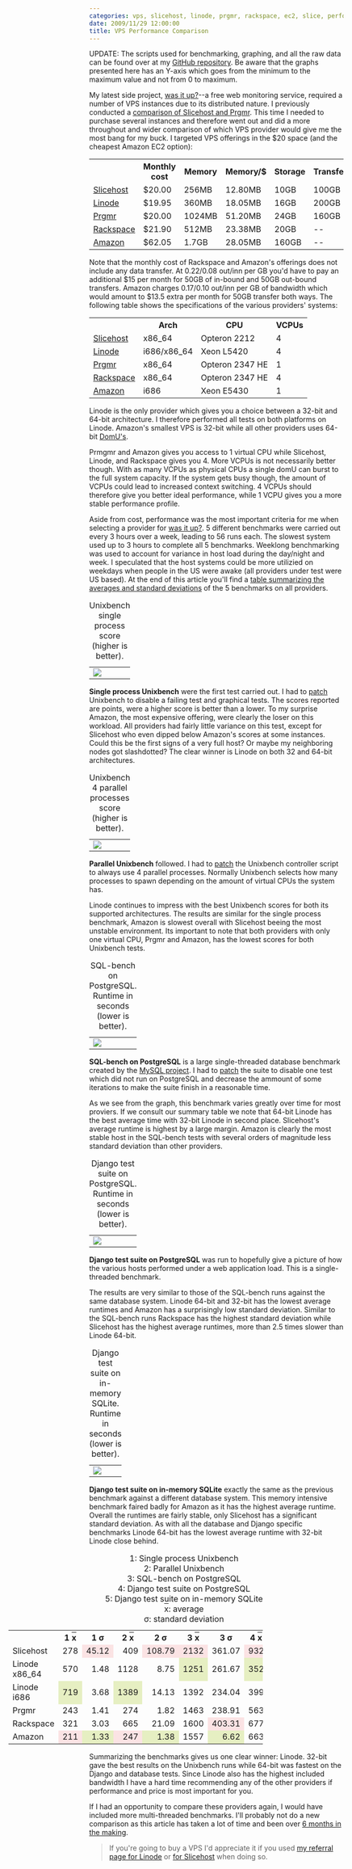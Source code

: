 ```yaml
---
categories: vps, slicehost, linode, prgmr, rackspace, ec2, slice, performance, django, postgresql, sqlite, sqlbench, unixbench
date: 2009/11/29 12:00:00
title: VPS Performance Comparison
---
```


UPDATE: The scripts used for benchmarking, graphing, and all the raw data
can be found over at my [GitHub repository][githubrepo]. Be aware that the
graphs presented here has an Y-axis which goes from the minimum to the maximum
value and not from 0 to maximum.

My latest side project, [was it up?][]--a free web monitoring service, required a
number of VPS instances due to its distributed nature. I previously conducted
a [comparison of Slicehost and Prgmr][previous]. This time I needed to purchase
several instances and therefore went out and did a more throughout and wider
comparison of which VPS provider would give me the most bang for my buck.
I targeted VPS offerings in the $20 space (and the cheapest Amazon EC2 option):

<table>
  <tr>
    <th>&nbsp;</th>
    <th>Monthly cost</th>
    <th>Memory</th>
    <th>Memory/$</th>
    <th>Storage</th>
    <th>Transfer</th>
  </tr>
  
  <tr>
    <td><a href="http://slicehost.com">Slicehost</a></td>
    <td>$20.00</td>
    <td>256MB</td>
    <td>12.80MB</td>
    <td>10GB</td>
    <td>100GB</td>
  </tr>

  <tr>
    <td><a href="http://linode.com">Linode</a></td>
    <td>$19.95</td>
    <td>360MB</td>
    <td>18.05MB</td>
    <td>16GB</td>
    <td>200GB</td>
  </tr>

  <tr>
    <td><a href="http://prgmr.com">Prgmr</a></td>
    <td>$20.00</td>
    <td>1024MB</td>
    <td>51.20MB</td>
    <td>24GB</td>
    <td>160GB</td>
  </tr>

  <tr>
    <td><a href="http://www.rackspacecloud.com">Rackspace</a></td>
    <td>$21.90</td>
    <td>512MB</td>
    <td>23.38MB</td>
    <td>20GB</td>
    <td>--</td>
  </tr>

  <tr>
    <td><a href="http://aws.amazon.com/ec2/">Amazon</a></td>
    <td>$62.05</td>
    <td>1.7GB</td>
    <td>28.05MB</td>
    <td>160GB</td>
    <td>--</td>
  </tr>

</table>

Note that the monthly cost of Rackspace and Amazon's offerings does not
include any data transfer.
At $0.22/$0.08 out/inn per GB you'd have to pay an additional $15
per month for 50GB of in-bound and 50GB out-bound transfers. Amazon charges
$0.17/$0.10 out/inn per GB of bandwidth which would amount to $13.5 extra
per month for 50GB transfer both ways.
The following table
shows the specifications of the various providers' systems:

<table>
  <tr>
    <th>&nbsp;</th>
    <th>Arch</th>
    <th>CPU</th>
    <th>VCPUs</th>
  </tr>
  
  <tr>
    <td><a href="http://slicehost.com">Slicehost</a></td>
    <td>x86_64</td>
    <td>Opteron 2212</td>
    <td>4</td>
  </tr>

  <tr>
    <td><a href="http://linode.com">Linode</a></td>
    <td>i686/x86_64</td>
    <td>Xeon L5420</td>
    <td>4</td>
  </tr>

  <tr>
    <td><a href="http://prgmr.com">Prgmr</a></td>
    <td>x86_64</td>
    <td>Opteron 2347 HE</td>
    <td>1</td>
  </tr>

  <tr>
    <td><a href="http://www.rackspacecloud.com">Rackspace</a></td>
    <td>x86_64</td>
    <td>Opteron 2347 HE</td>
    <td>4</td>
  </tr>

  <tr>
    <td><a href="http://aws.amazon.com/ec2/">Amazon</a></td>
    <td>i686</td>
    <td>Xeon E5430</td>
    <td>1</td>
  </tr>

</table>

Linode is the only provider which gives you a choice between a
32-bit and 64-bit architecture. I therefore performed all
tests on both platforms on Linode. Amazon's smallest VPS is
32-bit while all other providers uses 64-bit [DomU's][domu].

Prmgmr and Amazon gives you access to 1 virtual CPU while
Slicehost, Linode, and Rackspace gives you 4. More VCPUs is
not necessarily better though. With as many VCPUs as physical
CPUs a single domU can burst to the full system capacity. If
the system gets busy though, the amount of VCPUs could lead
to increased context switching. 4 VCPUs should therefore give
you better ideal performance, while 1 VCPU gives you a more
stable performance profile.

Aside from cost, performance was the most important criteria
for me when selecting a provider for [was it up?][].
5 different benchmarks were carried out every 3 hours over a week, leading
to 56 runs each. The slowest system used up to 3 hours to complete all 5
benchmarks. Weeklong benchmarking was used to account for variance in
host load during the day/night and week. I speculated that the
host systems could be more utilizied on weekdays when people in the US
were awake (all providers under test were US based).
At the end of this article you'll find a [table summarizing the averages
and standard deviations][summarytable] of the 5 benchmarks on all providers.


<table class="hanging">
  <caption>Unixbench single process score (higher is better).</caption>
  <tr>
    <td>
      <img src="http://chart.apis.google.com/chart?chxt=x,y&amp;chd=e:MUMMLbLKMPMQMvMWMuMYMIA5BkBHBsBgBUBtBXCAOWOROPNpOFOMOaNUOAN4F3G4GnGeGyE5EIEwAAPaP7PkPhPAPWPsPbPfPUPxPZPDPeQHP4QB,GnGrGEGNGUGxGqGsGmGfGtGwGyGtGuGuGoGtGxGRGhGIGXGdGiGkGnGeGiGkGnGxGpGhGeGkGfGTGkGSGjGiGqGhGRGoGiGiGhGqGkGkGiGaGrGN,tjt8tRtytqt2tstvtmtutvt0tytttwt8tMtytutrtstotktXtrtltetmtdtbtOtStotZtctYtjtftctdtgtethtRtltotltatbtbtltltrtStWtY,.1.t.f.Z.H.H.T.j.0-e.I--.X.j.P.Q.g.d.F-7.g.m.l.h.N.u-z-7.Z.A.e.w.T-w.o.U.3.s.E...F.M.l.W9Z-9.e.k.y-8.O-d-r-7-h.I,C4DFC4C7DLC4CsDCC7CuCzC0CuC4CxCyClCoCxCtCgC7CoCmCgChClCrCzCxC0CrCuC9CyCxCkCpCmCvCoCjCkCxClCWCbCsCoCgCpCsCuCnCyC4,PrPyPyQBPtPrPjPbPyP3PmP7PvPdP0PxPqPqPoPhPlPtP8QbQgQBQbPyPiRNPpQQPvQLP0PqQFPtQDP2QMQGP7P9QBP-P7QIPHPxOwPQPdPgQLP1&amp;chco=edc240,afd8f8,cb4b4b,4da74d,f8afe8,4066ed&amp;chs=500x300&amp;cht=lc&amp;chxl=0:|Fri|Sun|Mon|Wed|Thu|Fri|1:|188|295|402|509|616|723&amp;chls=2.5,1.0,0.0|2.5,1.0,0.0|2.5,1.0,0.0&amp;chdl=Slicehost|Prgmr|Linode+x86_64|Linode+i686|Amazon|Rackspace&amp;chdlp=b">
    </td>
  </tr>
</table>

**Single process Unixbench** were the first test carried out.
I had to [patch][unixbenchpatch] Unixbench to disable a failing
test and graphical tests. The scores
reported are points, were a higher score is better than a lower. To my
surprise Amazon, the most expensive offering, were clearly the loser
on this workload. All providers had fairly little variance on this test,
except for Slicehost who even dipped below Amazon's scores at some instances.
Could this be the first signs of a very full host? Or maybe my neighboring
nodes got slashdotted? The clear winner is Linode on both 32 and 64-bit
architectures.

<table class="hanging">
  <caption>Unixbench 4 parallel processes score (higher is better).</caption>
  <tr>
    <td>
      <img src="http://chart.apis.google.com/chart?chxt=x,y&amp;chd=e:InI7ITI3ImJQJCI1JIIxI0A7BeBABvAABbA0BiGNMoMcMhMmMTMUMsMLMLItENEMEADwESD-BLIeMwRBQ1QuQgQUQjRAQpQvQuQmQtQiQ1RmRBRU,DEDFC1DJC.DHDIDDDFC-DJDIDIDIDHDFDDDDDECqDEC7C8C-DBDDDFC.DDDDDEDDDCDEDCDCDDDFDDC-DBDCDGDFC5DGDEDFDJDHDGDEDDDcDFDA,vNvrv-wLwqvavywGwsvWvtvovRvqwzwjvgvqwavpvxv2v7u4vOvdurvivzvpvOvOvTvUvJvVv1v2vYvIvavivMvnu7v3vfv7vswNvkvAvbvvuxvh,-X7m82-g9B898p8-8z9Z8S9-9O7w..-O9o9W9z769I8W9Y9i9H858r9x9g9W9v8s8z969s9z929M9s9U9P9R9F8n-N8m898b9j8a9M8p95878U-A,ByB0BtBuBxBrBvBtBrBsBoBsBsBnBoBrBmBpBnBnBmBlBkBnBfBgBmBdBmBtBnBlBlBqBkBnBmBoBqBmBnBiBoBiBpBiBrBhBiBnBnBmBiBiBmBm,YFYWYYYaYTYRX2X0YSYRYUYSYWX8YLYWYVYTYJYBYSYKXpXmYSYYYSYFXbXaX6XNXOXWXoXXXyXJW8XOXVW9WXWLXYXGXVXKUSURT.UgU6XMXNW9&amp;chco=edc240,afd8f8,cb4b4b,4da74d,f8afe8,4066ed&amp;chs=500x300&amp;cht=lc&amp;chxl=0:|Fri|Sun|Mon|Wed|Thu|Fri|1:|215|460|705|950|1195|1440&amp;chls=2.5,1.0,0.0|2.5,1.0,0.0|2.5,1.0,0.0&amp;chdl=Slicehost|Prgmr|Linode+x86_64|Linode+i686|Amazon|Rackspace&amp;chdlp=b">
    </td>
  </tr>
</table>

**Parallel Unixbench** followed. I had to [patch][unixbenchpatch] the
Unixbench controller script to always use 4 parallel processes. Normally
Unixbench selects how many processes to spawn depending on the amount of
virtual CPUs the system has.

Linode continues to impress with the best Unixbench scores for both its
supported architectures. The results are similar for the single process
benchmark, Amazon is slowest overall with Slicehost beeing the most
unstable environment. Its important to note that both providers with
only one virtual CPU, Prgmr and Amazon, has the lowest scores for both
Unixbench tests.

<table class="hanging">
  <caption>SQL-bench on PostgreSQL. Runtime in seconds (lower is better).</caption>
  <tr>
    <td>
      <img src="http://chart.apis.google.com/chart?chxt=x,y&amp;chd=e:XwbUZeZ7bUxBZiZYWFYUbkl5vc1MqYqBrSpxqquOpxaDYsW.YHZmZFaFXWXsjzfxe3hegUkipo...1T7ZmYRV5dJVoUVVBXDWNUoU.ZcS0P3VcVN,JcHZe5HgIFF8E6FNJRIsFRFDEXFoGLFPGiHPIgRNHPuaJ.KcIZFmIDJHFbF0FiivHqHXHwH4HDKRK4QHLeHVKoJiQBKeITNeNPKXHDI6IBMeLiNg,A8BPANATA0ALB4BsCPAuAPBuARAAAVAgDPAdBFAyAsA0A8FiCRGPK0G0EZCB7EEHCuBqEdBuB2BuCFCRBuD2DiEFMcBoCJDJCiHBFPB.BbGmKiEN,EiHwF8HVHHFJEXERE.IeFdQaFkF4EuEdGeE4LROLE0FuFPKTE0FiGPFyFbIBFsFkG6FqGLHRF6IgFqFRgPF6Toj7lvFPFgE6FZFPE2FqD6FPGmEi,NTM2NBMuNFNHNZNgM.NaNJM.NHNJNZNLM9NPM9NHNZM9NJNXNVNTNTM.NPNJM9MmNTM.NBMuM9NBNBNXNFMyM.M7M9NDM5M7NLM5M7NDMkM.NNNH,GiJHI7HNGmJoG4JTJyG9HyGwJeIJJXHDHRINJFKJJJG82a67v9J4ILJmJiK2J7SuunH.NVJwMFT5IbKPJVJTLVfiMaK9L9LoLqM.OcRBbuO5rDJN&amp;chco=edc240,afd8f8,cb4b4b,4da74d,f8afe8,4066ed&amp;chs=500x300&amp;cht=lc&amp;chxl=0:|Fri|Sun|Mon|Tue|Thu|Fri|1:|1125|1547|1969|2391|2813|3235&amp;chls=2.5,1.0,0.0|2.5,1.0,0.0|2.5,1.0,0.0&amp;chdl=Slicehost|Prgmr|Linode+x86_64|Linode+i686|Amazon|Rackspace&amp;chdlp=b">
    </td>
  </tr>
</table>

**SQL-bench on PostgreSQL** is a large single-threaded database benchmark
created by the [MySQL project][mysqlbench]. I had to [patch][mysqlpatch] the
suite to disable one test which did not run on PostgreSQL and decrease the
ammount of some iterations to make the suite finish in a reasonable time.

As we see from the graph, this benchmark varies greatly over time for most
proviers. If we consult our summary table we note that 64-bit Linode
has the best average time with 32-bit Linode in second place. Slicehost's
average runtime is highest by a large margin. Amazon is clearly the most
stable host in the SQL-bench tests with several orders of magnitude less
standard deviation than other providers.

<table class="hanging">
  <caption>Django test suite on PostgreSQL. Runtime in seconds (lower is better).</caption>
  <tr>
    <td>
      <img src="http://chart.apis.google.com/chart?chxt=x,y&amp;chd=e:YXcuXJWxgAXaXmYFXWXdXEZNe9j3c0eTdFgKeWgAn2XfWRbjXuXVZPYMZvZMbFe3cNfLb-jKhNiD..U4UQVuWCVhdeTuUUWFVWWBZ5eMbP6ITVU2,LVKcMGNxJiJLJOJkNHKYKsJZJaL9LYJ8JgJVJVMtNEY0NoMWLpMQJiKNJsJjJhKBJ8J9JzJfKCJyQKPIMCKHJzJ-LkKkJcKdJ.MPJoKGJUJ6JmOi,AeQSAHAXAaAXATAtAMBPAWAcAGAOAOAVFGAAAoAdASAnASBNBKBqIGEDELAPC0C1AgChFICLCWAwAoBDA9A3ClCDAkAhA2AjArB7BxAfA5BPCZBg,DFDRDwDpDgC5DnDjDLDODaGCDRDQDnDJCyEIGpEADSDSC3DAC-DlD2ECD0EEDBDXEADXD8DFDnEEDUDhDhEpEWDdLZDBDLDPC-DPDLDoDsDoE6Dd,PBPFPTO6PFPPPPO.PUPePLPQPJPbPaPbPqPiPhPbP3PiP8PwP0P1PqPzPdPXPfPrPiPhPePcPWPrPnPhPfPdPyPWPoPzPuPqPcPoQLPwPhPvPzPX,K.LRLRLGLDLNLJLULKLILHLCLFLKLqLGK9LALQLPLELN.Y9rrZLALFL6LPLlLYMXx.LaNBLhMDLaLiOCMCM3MfMgenM3McMiM3QeR1RoZsP1l3Mi&amp;chco=edc240,afd8f8,cb4b4b,4da74d,f8afe8,4066ed&amp;chs=500x300&amp;cht=lc&amp;chxl=0:|Fri|Sun|Mon|Tue|Thu|Fri|1:|315|601|887|1173|1459|1745&amp;chls=2.5,1.0,0.0|2.5,1.0,0.0|2.5,1.0,0.0&amp;chdl=Slicehost|Prgmr|Linode+x86_64|Linode+i686|Amazon|Rackspace&amp;chdlp=b
">
    </td>
  </tr>
</table>

**Django test suite on PostgreSQL** was run to hopefully give a picture of
how the various hosts performed under a web application load. This is a
single-threaded benchmark.

The results are very similar to those of the SQL-bench runs against the same
database system. Linode 64-bit and 32-bit has the lowest average runtimes
and Amazon has a surprisingly low standard deviation. Similar to the SQL-bench
runs Rackspace has the highest standard deviation while Slicehost has the
highest average runtimes, more than 2.5 times slower than Linode 64-bit.

<table class="hanging">
  <caption>Django test suite on in-memory SQLite. Runtime in seconds (lower is better).</caption>
  <tr>
    <td>
      <img src="http://chart.apis.google.com/chart?chxt=x,y&amp;chd=e:sArKrUuCp.rMo-pLoqogo6564r6P4..75X4l52..5an0pWpqoPoqoVrIphqLu6sqtguisotVsu6.u2lcmUoJnbqHmQnImpn9mdmfm9m8manOl9nN,S6TmULTGTNToTOTBToStToS0THTIS3TqS8S6ToTWT4UMTnTtTdTsUYUqTpS.SoTUTBTXTdTZT4TOS.UYTgTYTLTlTtUjTgTdTXTxTOS2S1S6TETE,AXFyAMAWAUAXAlAIAjAJAJASAAAOAIAlBVAXANAjA2AhANBNBbBFBIA9BZAXHiA2AvAzBSEBAlAhAxBDAkAvAvAeA3AdAUAhAjA6AnAjAuAvAjA4,FOFcFTFeFZFJFFFOFVFcFaGFFJFjFdFgFYFSMALjFtFgFPF4FVFXFVFuFqFaGRFcFgFoFjFcFSFqFGFgFtFTFrFhJEFQFaFLFTFbFcFbFqFSFXFZ,4d4B4h4y4k4v45475A5a5r5U5v6N6I5x6g6a6j6l7r636w7u7L7h7j6k6m6Y6d606m7B7H6m7r647M676o7B696y7D7D6569687M7s7n7T7x7z7P,ZBZpZaZnZyZ-ZyZqacaqZBZmZ7ZWZIZ3Z1ZjZ3ZnaQZ2aLanajacZrWDZkajbPapaqaNaBZlaIbIZ0apZXavZlYVa0ZDZmZWZRZEZOYtYHWVapZJ&amp;chco=edc240,afd8f8,cb4b4b,4da74d,f8afe8,4066ed&amp;chs=500x300&amp;cht=lc&amp;chxl=0:|Fri|Sun|Mon|Tue|Thu|Fri|1:|185|253|321|389|457&amp;chls=2.5,1.0,0.0|2.5,1.0,0.0|2.5,1.0,0.0&amp;chdl=Slicehost|Prgmr|Linode+x86_64|Linode+i686|Amazon|Rackspace&amp;chdlp=b">
    </td>
  </tr>
</table>

**Django test suite on in-memory SQLite** exactly the same as the previous
benchmark against a different database system. This memory intensive benchmark
faired badly for Amazon as it has the highest average runtime. Overall the runtimes
are fairly stable, only Slicehost has a significant standard deviation.
As with all the database and Django specific benchmarks Linode 64-bit has the lowest
average runtime with 32-bit Linode close behind.

<table id="summary" style="margin-left:-10em;">
  <caption>
    1: Single process Unixbench
    <br>
    2: Parallel Unixbench
    <br>
    3: SQL-bench on PostgreSQL
    <br>
    4: Django test suite on PostgreSQL
    <br>
    5: Django test suite on in-memory SQLite
    <br>
    <span style="text-decoration:overline;">x</span>: average
    <br>
    &sigma;: standard deviation
    <br>
  </caption>
  <tr>
    <th>&nbsp;</th>
    <th title="unix_benchmark_single">1 <span style="text-decoration:overline;">x</span></th>
    <th title="unix_benchmark_single">1 &sigma;</th>
    <th title="unix_benchmark_multiple">2 <span style="text-decoration:overline;">x</span></th>
    <th title="unix_benchmark_multiple">2 &sigma;</th>
    <th title="pgsql_mysql_benchmark">3 <span style="text-decoration:overline;">x</span></th>
    <th title="pgsql_mysql_benchmark">3 &sigma;</th>
    <th title="django_pgsql_test">4 <span style="text-decoration:overline;">x</span></th>
    <th title="django_pgsql_test">4 &sigma;</th>
    <th title="django_sqlite3_test">5 <span style="text-decoration:overline;">x</span></th>
    <th title="django_sqlite3_test">5 &sigma;</th>
  </tr>
  <tr>
    <td>Slicehost</td>
    <td style="text-align: right; ">278</td>
    <td style="text-align: right; background: #fbe3e4;">45.12</td>
    <td style="text-align: right; ">409</td>
    <td style="text-align: right; background: #fbe3e4;">108.79</td>
    <td style="text-align: right; background: #fbe3e4;">2132</td>
    <td style="text-align: right; ">361.07</td>
    <td style="text-align: right; background: #fbe3e4;">932</td>
    <td style="text-align: right; ">177.8</td>
    <td style="text-align: right; ">424</td>
    <td style="text-align: right; background: #fbe3e4;">39.08</td>
  </tr>
  <tr>
    <td>Linode x86_64</td>
    <td style="text-align: right; ">570</td>
    <td style="text-align: right; ">1.48</td>
    <td style="text-align: right; ">1128</td>
    <td style="text-align: right; ">8.75</td>
    <td style="text-align: right; background: #e6efc2;">1251</td>
    <td style="text-align: right; ">261.67</td>
    <td style="text-align: right; background: #e6efc2;">352</td>
    <td style="text-align: right; ">55.79</td>
    <td style="text-align: right; background: #e6efc2;">190</td>
    <td style="text-align: right; ">6.67</td>
  </tr>
  <tr>
    <td>Linode i686</td>
    <td style="text-align: right; background: #e6efc2;">719</td>
    <td style="text-align: right; ">3.68</td>
    <td style="text-align: right; background: #e6efc2;">1389</td>
    <td style="text-align: right; ">14.13</td>
    <td style="text-align: right; ">1392</td>
    <td style="text-align: right; ">234.04</td>
    <td style="text-align: right; ">399</td>
    <td style="text-align: right; ">27.71</td>
    <td style="text-align: right; ">216</td>
    <td style="text-align: right; ">6.79</td>
  </tr>
  <tr>
    <td>Prgmr</td>
    <td style="text-align: right; ">243</td>
    <td style="text-align: right; ">1.41</td>
    <td style="text-align: right; ">274</td>
    <td style="text-align: right; ">1.82</td>
    <td style="text-align: right; ">1463</td>
    <td style="text-align: right; ">238.91</td>
    <td style="text-align: right; ">563</td>
    <td style="text-align: right; ">55.33</td>
    <td style="text-align: right; ">289</td>
    <td style="text-align: right; background: #e6efc2;">2.46</td>
  </tr>
  <tr>
    <td>Rackspace</td>
    <td style="text-align: right; ">321</td>
    <td style="text-align: right; ">3.03</td>
    <td style="text-align: right; ">665</td>
    <td style="text-align: right; ">21.09</td>
    <td style="text-align: right; ">1600</td>
    <td style="text-align: right; background: #fbe3e4;">403.31</td>
    <td style="text-align: right; ">677</td>
    <td style="text-align: right; background: #fbe3e4;">266.02</td>
    <td style="text-align: right; ">322</td>
    <td style="text-align: right; ">4.98</td>
  </tr>
  <tr>
    <td>Amazon</td>
    <td style="text-align: right; background: #fbe3e4;">211</td>
    <td style="text-align: right; background: #e6efc2;">1.33</td>
    <td style="text-align: right; background: #fbe3e4;">247</td>
    <td style="text-align: right; background: #e6efc2;">1.38</td>
    <td style="text-align: right; ">1557</td>
    <td style="text-align: right; background: #e6efc2;">6.62</td>
    <td style="text-align: right; ">663</td>
    <td style="text-align: right; background: #e6efc2;">5.67</td>
    <td style="text-align: right; background: #fbe3e4;">496</td>
    <td style="text-align: right; ">5.22</td>
  </tr>
</table>

Summarizing the benchmarks gives us one clear winner: Linode. 32-bit
gave the best results on the Unixbench runs while 64-bit was fastest
on the Django and database tests. Since Linode also has the highest
included bandwidth I have a hard time recommending any of the other
providers if performance and price is most important for you.

If I had an opportunity to compare these providers again, I would have
included more multi-threaded benchmarks. I'll probably not do a new
comparison as this article has taken a lot of time and been over
[6 months in the making][initialcommit].

> If you're going to buy a VPS I'd appreciate it if you used
> [my referral page for Linode][linoderef] or [for Slicehost][slicehostref]
> when doing so.

[githubrepo]: http://github.com/uggedal/vpsbench
[was it up?]: http://wasitup.com
[previous]: /vps-comparison-between-slicehost-and-prgmr
[domu]: http://wiki.xensource.com/xenwiki/DomU
[summarytable]: #summary
[unixbenchpatch]: http://github.com/uggedal/vpsbench/blob/master/unixbench-5.1.2.patch
[mysqlbench]: http://dev.mysql.com/doc/refman/5.0/en/mysql-benchmarks.html
[mysqlpatch]: http://github.com/uggedal/vpsbench/blob/master/mysql-5.1.34.patch
[linoderef]: http://www.linode.com/?r=e1dc01d2b95e720dee6d810afe51104c0a4f76ac
[slicehostref]: https://manage.slicehost.com/customers/new?referrer=54e0ff341cc62b06623e8211f927c1af
[initialcommit]: http://github.com/uggedal/vpsbench/commit/4488990a100ba16dc6da6966b53ddb8a5b98ab9c
